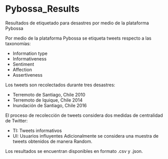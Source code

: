 # Pybossa_Results
Resultados de etiquetado para desastres por medio de la plataforma Pybossa

Por medio de la plataforma Pybossa se etiqueta tweets respecto a las taxonomías:
  - Information type
  - Informativeness
  - Sentiment
  - Affection
  - Assertiveness
  
Los tweets son recolectados durante tres desastres:
  - Terremoto de Santiago, Chile 2010
  - Terremoto de Iquique, Chile 2014
  - Inundación de Santiago, Chile 2016
  
El proceso de recolección de tweets considera dos medidas de centralidad de Twitter:
  - TI: Tweets informativos
  - UI: Usuarios influyentes
Adicionalmente se considera una muestra de tweets obtenidos de manera Random.


Los resultados se encuentran disponibles en formato .csv y .json.
  
